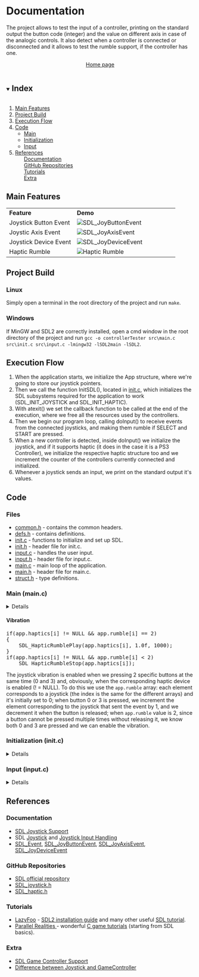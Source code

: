 # Documentation

The project allows to test the input of a controller, printing on the standard output the button code (integer) and the value on different axis in case of the analogic controls. It also detect when a controller is connected or disconnected and it allows to test the rumble support, if the controller has one.
<p align="center">
	<a href="https://github.com/mikyll/SDL2-Controller-Tester">Home page</a>
</p>

<!-- TABLE OF CONTENTS -->
<details open="open">
	<summary><h2 style="display: inline-block">Index</h2></summary>
	<ol>
		<li><a href="#main-features">Main Features</a></li>
		<li><a href="#project-build">Project Build</a></li>
		<li><a href="#execution-flow">Execution Flow</a></li>
		<li><a href="#code">Code</a>
			<ul>
				<li><a href="#main-mainc">Main</a></li>
				<li><a href="#initialization-initc">Initialization</a></li>
				<li><a href="#input-inputc">Input</a></li>		
			</ul>
		</li>
		<li><a href="#references">References</a>
			<ul><a href="#documentation">Documentation</a></ul>
			<ul><a href="#github-repositories">GitHub Repositories</a></ul>
			<ul><a href="#tutorials">Tutorials</a></ul>
			<ul><a href="#extra">Extra</a></ul>
		</li>
	</ol>
</details>


## Main Features

<table>
	<tr>
		<td><b>Feature</b></td>
		<td width="60%"><b>Demo</b></td>
	</tr>
	<tr>
		<td>Joystick Button Event</td>
		<td width="60%"><img src="https://github.com/mikyll/SDL2-Controller-Tester/blob/main/gfx/SDL_JOYBUTTON.png" alt="SDL_JoyButtonEvent"/></td>
	</tr>
	<tr>
		<td>Joystic Axis Event</td>
		<td width="60%"><img src="https://github.com/mikyll/SDL2-Controller-Tester/blob/main/gfx/SDL_JOYAXISMOTION.png" alt="SDL_JoyAxisEvent"/></td>
	</tr>
	<tr>
		<td>Joystick Device Event</td>
		<td width="60%"><img src="https://github.com/mikyll/SDL2-Controller-Tester/blob/main/gfx/SDL_JOYDEVICE.png" alt="SDL_JoyDeviceEvent"/></td>
	</tr>
	<tr>
		<td>Haptic Rumble</td>
		<td width="60%"><img src="https://github.com/mikyll/SDL2-Controller-Tester/blob/main/gfx/Haptic Rumble.png" alt="Haptic Rumble"/></td>
	</tr>
</table>


## Project Build

### Linux

Simply open a terminal in the root directory of the project and run `make`.

### Windows

If MinGW and SDL2 are correctly installed, open a cmd window in the root directory of the project and run `gcc -o controllerTester src\main.c src\init.c src\input.c -lmingw32 -lSDL2main -lSDL2`.


## Execution Flow

1. When the application starts, we initialize the App structure, where we're going to store our joystick pointers.
2. Then we call the function InitSDL(), located in [init.c](https://github.com/mikyll/SDL2-Controller-Tester/blob/main/src/init.c), which initializes the SDL subsystems required for the application to work (SDL_INIT_JOYSTICK and SDL_INIT_HAPTIC).
3. With atexit() we set the callback function to be called at the end of the execution, where we free all the resources used by the controllers.
4. Then we begin our program loop, calling doInput() to receive events from the connected joysticks, and making them rumble if SELECT and START are pressed.
5. When a new controller is detected, inside doInput() we initialize the joystick, and if it supports haptic (it does in the case it is a PS3 Controller), we initialize the respective haptic structure too and we increment the counter of the controllers currently connected and initialized.
6. Whenever a joystick sends an input, we print on the standard output it's values.


## Code
### Files
* [common.h](https://github.com/mikyll/SDL2-Controller-Tester/blob/main/src/common.h) - contains the common headers.
* [defs.h](https://github.com/mikyll/SDL2-Controller-Tester/blob/main/src/defs.h) - contains definitions.
* [init.c](https://github.com/mikyll/SDL2-Controller-Tester/blob/main/src/init.c) - functions to initialize and set up SDL.
* [init.h](https://github.com/mikyll/SDL2-Controller-Tester/blob/main/src/init.h) - header file for init.c.
* [input.c](https://github.com/mikyll/SDL2-Controller-Tester/blob/main/src/input.c) - handles the user input.
* [input.h](https://github.com/mikyll/SDL2-Controller-Tester/blob/main/src/input.h) - header file for input.c.
* [main.c](https://github.com/mikyll/SDL2-Controller-Tester/blob/main/src/main.c) - main loop of the application.
* [main.h](https://github.com/mikyll/SDL2-Controller-Tester/blob/main/src/main.h) - header file for main.c.
* [struct.h](https://github.com/mikyll/SDL2-Controller-Tester/blob/main/src/struct.h) - type definitions.

### Main (main.c)
<details>

<pre>
memset(&app, 0, sizeof(App));
</pre>
The first thing the program does is setting up a structure containing an array of joysticks, one with the respective haptic device and another one with integer values which we will use for the rumble setting. The index of those arrays identifies a controller.
#### `App` structure (struct.h)
<pre>
typedef struct {
	SDL_Joystick *joysticks[MAX_NUM_JOYSTICKS];
	SDL_Haptic *haptics[MAX_NUM_JOYSTICKS];
	int rumble[MAX_NUM_JOYSTICKS]; // 2 -> play rumble
	int connected; // connected joysticks number
} App;
</pre>
`SDL_Joystick` represents a controller, `SDL_haptic` represents the haptic device which will eventually enable the vibration.
After setting up the structure, we proceed with SDL initialization by calling `initSDL()` and we set up a function to be called when the program ends, with `atexit()`.
Once the initialization is done, we start the actual main loop, where we call doInput() and check if the vibration is enabled to play the rumble support.
`SDL_Delay(16)` makes the program wait for 16 milliseconds. We do that to limit the loop to around 62 frames per second and also prevent the application from running at full tilt and consuming far too much CPU time.
</details>

#### Vibration
<pre>
if(app.haptics[i] != NULL && app.rumble[i] == 2)
{
	SDL_HapticRumblePlay(app.haptics[i], 1.0f, 1000);
}
if(app.haptics[i] != NULL && app.rumble[i] < 2)
	SDL_HapticRumbleStop(app.haptics[i]);
</pre>
The joystick vibration is enabled when we pressing 2 specific buttons at the same time (0 and 3) and, obviously, when the corresponding haptic device is enabled (! = NULL).
To do this we use the `app.rumble` array: each element corresponds to a joystick (the index is the same for the different arrays) and it's initially set to 0;
when button 0 or 3 is pressed, we increment the element corresponding to the joystick that sent the event by 1, and we decrement it when the button is released;
when `app.rumble` value is 2, since a button cannot be pressed multiple times without releasing it, we know both 0 and 3 are pressed and we can enable the vibration.

### Initialization (init.c)
<details>

#### `initSDL()` function
This function purpose is to initialize the SDL subsystems we need for our program to work. 
By doing calling `SDL_Init( SDL_INIT_JOYSTICK | SDL_INIT_HAPTIC )` we tell SDL we want to use the Joystick and Haptic subsystems.
Then we enable the joystick event polling with `SDL_JoystickEventState(SDL_ENABLE)`, to automatically receive joystick events.

#### `cleanup()` function
This function cleans all the resources used by joystick and haptic structures by calling `SDL_JoystickClose()` and `SDL_HapticClose()`.

</details>

### Input (input.c)
<details>

#### `doInput()` function
We loop on `SDL_PollEvent()` which returns 1 if there's an event in the queue, and updates its parameter with that event. Then we check if that event is of our interest, that is a Joystick event and for each one we call a different function:

#### `doJoystickAdded()` function
<pre>
if(app.connected == MAX_NUM_JOYSTICKS)
{
	fprintf(stdout, "Maximum number of connected joysticks reached.\n\n");
	return;
}
for(i = 0; i < MAX_NUM_JOYSTICKS; i++)
{
	if(app.joysticks[i] == NULL) // found free spot
		break;
}
if((app.joysticks[i] = SDL_JoystickOpen(event->which)) == NULL)
{
	fprintf(stderr, "Error: Couldn't open the joystick(%i) SDL. %s\n\n", event->which, SDL_GetError());
	return;
}
app.connected++;
</pre>
this one is called when a controller is attached at runtime: we firstly check if the number of connected joysticks is equal to our `MAX_NUM_JOYSTICKS` value, if not we continue with the setup of the controller. We then search for the first available position in `app.joysticks` array and we open the joystick with `SDL_JoystickOpen()`, which returns a `SDL_Joystick` structure, so we save that inside our array.
Since everytime a joystick is connected (even if it has been already connected during the same execution of the program), the ID is incremented from the previous one, we cannot use the ID as index for our `app.joysticks` array. If we have done this we would have put our just connected joystick in a new position everytime, not using the previous ones.
Once the joystick is correctly initialized, we increment `app.connected` variable, which tells how many joysticks are currently opened. We have to use this variable because `SDL_NumJoysticks()` returns the number of every connected device, while we only want the initialized ones.
<pre>
if(SDL_JoystickIsHaptic(app.joysticks[i]) < 0)
{
	fprintf(stderr, "Error: Joystick #%i(%i) is not haptic, rumble can't be enabled. %s\n\n", i, event->which, SDL_GetError());
	return;
}
if((app.haptics[i] = SDL_HapticOpenFromJoystick(app.joysticks[i])) == NULL)
{
	fprintf(stderr, "Error: Joystick #%i(%i) haptic opening failed. %s\n\n", i, event->which, SDL_GetError());
	return;
}
if(SDL_HapticRumbleSupported(app.haptics[i]) < 0)
{
	fprintf(stderr, "Error: Joystick #%i(%i) doesn't support rumble. %s\n\n", i, event->which, SDL_GetError());
	SDL_HapticClose(app.haptics[i]);
	app.haptics[i] = NULL;
	return;
}

if(SDL_HapticRumbleInit(app.haptics[i]) < 0)
{
	fprintf(stdout, "  Haptic rumble:\tdisabled\n\n");
	fprintf(stderr, "Error: Joystick #%i(%i) haptic rumble initialization failed. %s\n\n", i, event->which, SDL_GetError());
	SDL_HapticClose(app.haptics[i]);
	app.haptics[i] = NULL;
	return;
}
</pre>
The previous code check if the joystick supports the vibration and, in that case, we obtain a `SDL_Haptic` structure, which we save in our `app.haptics` array, at the same index of the corresponding joystick in `app.joysticks`.

#### `doJoystickRemoved` function
This function is called when a joystick is disconnected, so we have to clear all the resources it was using (something similiar to cleanup() function), by calling `SDL_JoystickClose()` and `SDL_HapticClose()`, and setting to NULL the App arrays. To do this we need to know the index of the controller, but since the `SDL_Event` obviously doesn't contain it, we use the auxiliary function `getJoyIndex()`. this function finds the index of the controller that has the same ID of the event one.
Finally we decrement `app.connected` variable.

#### `doJoystickButtonDown` function
This function is called when a joystick button is pressed. We simply print to standard output the event values and in case it was 0 or 3, we increment the element `app.rumble` value with the index of the joystick who sent the event. 

#### `doJoystickButtonUp` function
This function is basically the dual of the previous one: if the button pressed are 0 and 3 we decrement `app.rumble` value.

#### `doJoystickAxisMotion` function
This function is similiar to the two previous ones, except before printing the event values we check if the value is outside a certain threshold `(event->value < -3200) || (event->value > 3200)`. If we had ommitted that check, the output would have spammed event values even when we didn't touch the controller. 
</details>






## References
	
### Documentation
* [SDL Joystick Support](https://wiki.libsdl.org/CategoryJoystick)
* SDL [Joystick](https://www.libsdl.org/release/SDL-1.2.15/docs/html/joystick.html) and [Joystick Input Handling](https://www.libsdl.org/release/SDL-1.2.15/docs/html/guideinput.html)
* [SDL_Event](https://wiki.libsdl.org/SDL_Event), [SDL_JoyButtonEvent](https://wiki.libsdl.org/SDL_JoyButtonEvent), [SDL_JoyAxisEvent](https://wiki.libsdl.org/SDL_JoyAxisEvent), [SDL_JoyDeviceEvent](https://wiki.libsdl.org/SDL_JoyDeviceEvent)

### GitHub Repositories
* [SDL official repository](https://github.com/libsdl-org/SDL)
* [SDL_joystick.h](https://github.com/libsdl-org/SDL/blob/main/include/SDL_joystick.h)
* [SDL_haptic.h](https://github.com/libsdl-org/SDL/blob/main/include/SDL_haptic.h)

### Tutorials
* [LazyFoo](https://lazyfoo.net/) - [SDL2 installation guide](https://lazyfoo.net/tutorials/SDL/01_hello_SDL/windows/mingw/index.php) and many other useful [SDL tutorial](https://lazyfoo.net/tutorials/SDL/index.php).
* [Parallel Realities ](https://www.parallelrealities.co.uk/) - wonderful [C game tutorials](https://www.parallelrealities.co.uk/tutorials/) (starting from SDL basics).

### Extra
* [SDL Game Controller Support](https://wiki.libsdl.org/CategoryGameController)
* [Difference between Joystick and GameController](https://stackoverflow.com/questions/50022316/what-is-sdl-joystick-and-what-is-sdl-gamecontroller-what-are-the-relationships)
